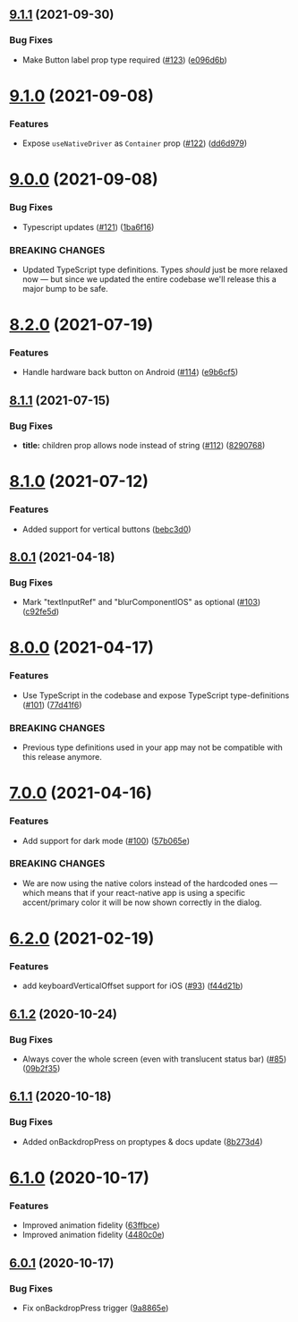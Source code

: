 ## [9.1.1](https://github.com/mmazzarolo/react-native-dialog/compare/v9.1.0...v9.1.1) (2021-09-30)


### Bug Fixes

* Make Button label prop type required ([#123](https://github.com/mmazzarolo/react-native-dialog/issues/123)) ([e096d6b](https://github.com/mmazzarolo/react-native-dialog/commit/e096d6bf6814a114bb635585caa0babe72c3bd1c))

# [9.1.0](https://github.com/mmazzarolo/react-native-dialog/compare/v9.0.0...v9.1.0) (2021-09-08)


### Features

* Expose `useNativeDriver` as `Container` prop ([#122](https://github.com/mmazzarolo/react-native-dialog/issues/122)) ([dd6d979](https://github.com/mmazzarolo/react-native-dialog/commit/dd6d979279b22ad869d95ba530a1e9cd1fc1601b))

# [9.0.0](https://github.com/mmazzarolo/react-native-dialog/compare/v8.2.0...v9.0.0) (2021-09-08)


### Bug Fixes

* Typescript updates ([#121](https://github.com/mmazzarolo/react-native-dialog/issues/121)) ([1ba6f16](https://github.com/mmazzarolo/react-native-dialog/commit/1ba6f16fb2127f8da7e41c79444709b56cb0d4f6))


### BREAKING CHANGES

* Updated TypeScript type definitions. Types _should_ just be more relaxed now — but since we updated the entire codebase we'll release this a major bump to be safe.

# [8.2.0](https://github.com/mmazzarolo/react-native-dialog/compare/v8.1.1...v8.2.0) (2021-07-19)


### Features

* Handle hardware back button on Android ([#114](https://github.com/mmazzarolo/react-native-dialog/issues/114)) ([e9b6cf5](https://github.com/mmazzarolo/react-native-dialog/commit/e9b6cf583cb5070cbb4c542ec9569e29fae3877a))

## [8.1.1](https://github.com/mmazzarolo/react-native-dialog/compare/v8.1.0...v8.1.1) (2021-07-15)


### Bug Fixes

* **title:** children prop allows node instead of string ([#112](https://github.com/mmazzarolo/react-native-dialog/issues/112)) ([8290768](https://github.com/mmazzarolo/react-native-dialog/commit/8290768e73cf22e85404c6ebec9a328a3f0bf022))

# [8.1.0](https://github.com/mmazzarolo/react-native-dialog/compare/v8.0.1...v8.1.0) (2021-07-12)


### Features

* Added support for vertical buttons ([bebc3d0](https://github.com/mmazzarolo/react-native-dialog/commit/bebc3d040bdc0749e5bfbdc3c05ceebfaec7c8d5))

## [8.0.1](https://github.com/mmazzarolo/react-native-dialog/compare/v8.0.0...v8.0.1) (2021-04-18)


### Bug Fixes

* Mark "textInputRef" and "blurComponentIOS" as optional ([#103](https://github.com/mmazzarolo/react-native-dialog/issues/103)) ([c92fe5d](https://github.com/mmazzarolo/react-native-dialog/commit/c92fe5d1492bbe55d06c7af4dec2be653360640f))

# [8.0.0](https://github.com/mmazzarolo/react-native-dialog/compare/v7.0.0...v8.0.0) (2021-04-17)


### Features

* Use TypeScript in the codebase and expose TypeScript type-definitions ([#101](https://github.com/mmazzarolo/react-native-dialog/issues/101)) ([77d41f6](https://github.com/mmazzarolo/react-native-dialog/commit/77d41f6f5fae17650245684c10ab3de3df93e76b))


### BREAKING CHANGES

* Previous type definitions used in your app may not be compatible with this release anymore.

# [7.0.0](https://github.com/mmazzarolo/react-native-dialog/compare/v6.2.0...v7.0.0) (2021-04-16)


### Features

* Add support for dark mode ([#100](https://github.com/mmazzarolo/react-native-dialog/issues/100)) ([57b065e](https://github.com/mmazzarolo/react-native-dialog/commit/57b065e1524e64f28b7a07ebd8062d7b1982cc76))


### BREAKING CHANGES

* We are now using the native colors instead of the hardcoded ones — which means that if your react-native app is using a specific accent/primary color it will be now shown correctly in the dialog.

# [6.2.0](https://github.com/mmazzarolo/react-native-dialog/compare/v6.1.2...v6.2.0) (2021-02-19)


### Features

* add keyboardVerticalOffset support for iOS ([#93](https://github.com/mmazzarolo/react-native-dialog/issues/93)) ([f44d21b](https://github.com/mmazzarolo/react-native-dialog/commit/f44d21bbe72183c129fba72b79440af26c348b1e))

## [6.1.2](https://github.com/mmazzarolo/react-native-dialog/compare/v6.1.1...v6.1.2) (2020-10-24)


### Bug Fixes

* Always cover the whole screen (even with translucent status bar)  ([#85](https://github.com/mmazzarolo/react-native-dialog/issues/85)) ([09b2f35](https://github.com/mmazzarolo/react-native-dialog/commit/09b2f3584890be76fd56d3e2719ea928e8130ebf))

## [6.1.1](https://github.com/mmazzarolo/react-native-dialog/compare/v6.1.0...v6.1.1) (2020-10-18)


### Bug Fixes

* Added onBackdropPress on proptypes & docs update ([8b273d4](https://github.com/mmazzarolo/react-native-dialog/commit/8b273d45e76502d9366db2f6888bfc911ab6b1a1))

# [6.1.0](https://github.com/mmazzarolo/react-native-dialog/compare/v6.0.1...v6.1.0) (2020-10-17)


### Features

* Improved animation fidelity ([63ffbce](https://github.com/mmazzarolo/react-native-dialog/commit/63ffbce5f0e0fa63604529589815b94fc1625c85))
* Improved animation fidelity ([4480c0e](https://github.com/mmazzarolo/react-native-dialog/commit/4480c0e4c1622d8a29287112c07ba6e0c7ae2d8a))

## [6.0.1](https://github.com/mmazzarolo/react-native-dialog/compare/v6.0.0...v6.0.1) (2020-10-17)


### Bug Fixes

* Fix onBackdropPress trigger ([9a8865e](https://github.com/mmazzarolo/react-native-dialog/commit/9a8865ecbfb1fcc567dbea07235f3c3831b76c4c))
